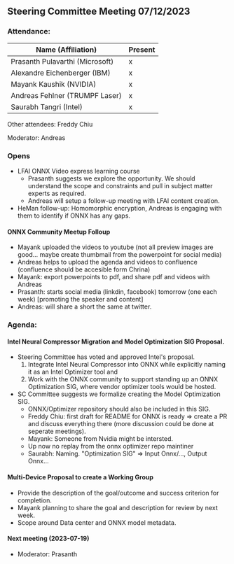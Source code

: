 ## Steering Committee Meeting 07/12/2023

### Attendance:

| Name (Affiliation)              | Present  |
| ------------------------------- | -------- |
| Prasanth Pulavarthi (Microsoft) | x  |
| Alexandre Eichenberger (IBM)    | x |
| Mayank Kaushik (NVIDIA)         | x |
| Andreas Fehlner (TRUMPF Laser)  | x |
| Saurabh Tangri (Intel)          | x |

Other attendees: Freddy Chiu

Moderator: Andreas


 
### Opens
  - LFAI ONNX Video express learning course
    - Prasanth suggests we explore the opportunity. We should understand the scope and constraints and pull in subject matter experts as required.
    - Andreas will setup a follow-up meeting with LFAI content creation.
  - HeMan follow-up: Homomorphic encryption, Andreas is engaging with them to identify if ONNX has any gaps.

#### ONNX Community Meetup Folloup
 - Mayank uploaded the videos to youtube (not all preview images are good... maybe create thumbmail from the powerpoint for social media)
 - Andreas helps to upload the agenda and videos to confluence (confluence should be accesible form Chrina)
 - Mayank: export powerpoints to pdf, and share pdf and videos with Andreas
 - Prasanth: starts social media (linkdin, facebook) tomorrow (one each week) [promoting the speaker and content]
 - Andreas: will share a short the same at twitter.


### Agenda:  
  #### Intel Neural Compressor Migration and Model Optimization SIG Proposal.
  - Steering Committee has voted and approved Intel's proposal.
    1.	Integrate Intel Neural Compressor into ONNX while explicitly naming it as an Intel Optimizer tool and
    2.	Work with the ONNX community to support standing up an ONNX Optimization SIG, where vendor optimizer tools would be hosted.
  - SC Committee suggests we formalize creating the Model Optimization SIG.
    - ONNX/Optimizer repository should also be included in this SIG.
    - Freddy Chiu: first draft for README for ONNX is ready => create a PR and discuss everything there (more discussion could be done at seperate meetings).
    - Mayank: Someone from Nvidia might be intersted. 
    - Up now no replay from the onnx optimizer repo maintiner
    - Saurabh: Naming. "Optimization SIG" => Input Onnx/..., Output Onnx...
  
  #### Multi-Device Proposal to create a Working Group
  - Provide the description of the goal/outcome and success criterion for completion.
  - Mayank planning to share the goal and description for review by next week.
  - Scope around Data center and ONNX model metadata.
  
  #### Next meeting (2023-07-19)
  - Moderator: Prasanth

